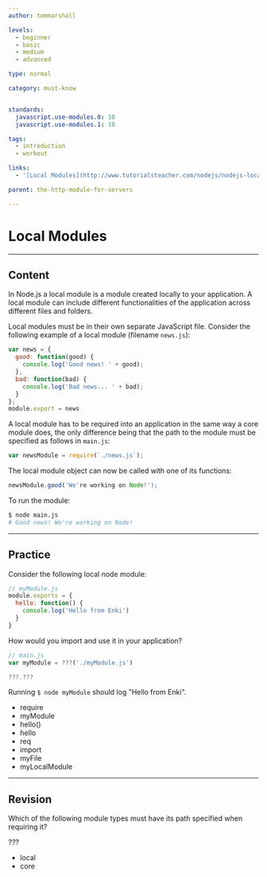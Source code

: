 ```yaml
---
author: tommarshall

levels:
  - beginner
  - basic
  - medium
  - advanced

type: normal

category: must-know


standards:
  javascript.use-modules.0: 10
  javascript.use-modules.1: 10

tags:
  - introduction
  - workout

links:
  - '[Local Modules](http://www.tutorialsteacher.com/nodejs/nodejs-local-modules){website}'

parent: the-http-module-for-servers

---
```

# Local Modules

---
## Content

In Node.js a local module is a module created locally to your application. A local module can include different functionalities of the application across different files and folders.

Local modules must be in their own separate JavaScript file.
Consider the following example of a local module (filename `news.js`):

```javascript
var news = {
  good: function(good) {
    console.log('Good news! ' + good);
  },
  bad: function(bad) {
    console.log('Bad news... ' + bad);
  }
};
module.export = news
```

A local module has to be required into an application in the same way a core module does, the only difference being that the path to the module must be specified as follows in `main.js`:

```javascript
var newsModule = require(`./news.js`);
```

The local module object can now be called with one of its functions:
```javascript
newsModule.good('We're working on Node!');
```
To run the module:
```bash
$ node main.js
# Good news! We're working on Node!
```

---
## Practice

Consider the following local node module:

```javascript
// myModule.js
module.exports = {
  hello: function() {
    console.log('Hello from Enki')
  }
}
```

How would you import and use it in your application?

```javascript
// main.js
var myModule = ???('./myModule.js')

???.???
```

Running `$ node myModule` should log "Hello from Enki".

* require
* myModule
* hello()
* hello
* req
* import
* myFile
* myLocalModule

---
## Revision

Which of the following module types must have its path specified when requiring it?

???

* local
* core
